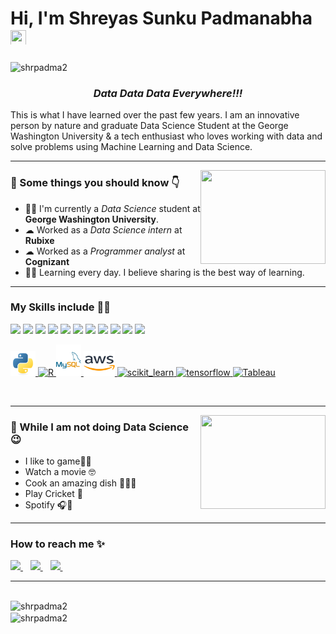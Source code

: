<h1><strong>Hi, I'm Shreyas Sunku Padmanabha</a></strong><img src="https://raw.githubusercontent.com/syedareehaquasar/syedareehaquasar/master/gifs/Hi.gif" height="25px" width="25px"></h1>

<div align="left"> 
    <img src="https://komarev.com/ghpvc/?username=shrpadm2" alt="shrpadma2"> 
</div>

<h3 align="center"><em>Data Data Data Everywhere!!!</em></h3>

<p>This is what I have learned over the past few years. I am an innovative person by nature and graduate Data Science Student at the George Washington University & a tech enthusiast who loves working with data and solve problems using Machine Learning and Data Science.</p>

<hr>
<img align="right" src="https://media.giphy.com/media/4FQMuOKR6zQRO/giphy.gif" height="150px" width="200px">




<h3>🚀 Some things you should know 👇</h3>
<ul>
<li>👨‍💻 I'm currently a <em>Data Science</em> student at <strong>George Washington University</strong>.</li>
<li>☁  Worked as a <em>Data Science intern</em> at <strong>Rubixe</strong></li>
<li>☁  Worked as a <em>Programmer analyst</em> at <strong>Cognizant</strong></li>
<li>👨‍🎓 Learning every day. I believe sharing is the best way of learning.</li>
</ul>
<hr>

<h3>My Skills include 👨‍💻</h3>
<div>
    <img src="https://img.shields.io/badge/python-%2314354C.svg?style=for-the-badge&logo=python&logoColor=white">
    <img src="https://img.shields.io/badge/R-276DC3?style=for-the-badge&logo=r&logoColor=white">
    <img src="https://img.shields.io/badge/MySQL-00000F?style=for-the-badge&logo=mysql&logoColor=white">
    <img src="https://img.shields.io/badge/scikit--learn-%23F7931E.svg?style=for-the-badge&logo=scikit-learn&logoColor=white">
    <img src="https://img.shields.io/badge/pandas-%23150458.svg?style=for-the-badge&logo=pandas&logoColor=white">
    <img src="https://img.shields.io/badge/numpy-%23013243.svg?style=for-the-badge&logo=numpy&logoColor=white">
    <img src="https://img.shields.io/badge/git-%23F05033.svg?style=for-the-badge&logo=git&logoColor=white">
    <img src="https://img.shields.io/badge/html5-%23E34F26.svg?style=for-the-badge&logo=html5&logoColor=white">
    <img src="https://img.shields.io/badge/css3-%231572B6.svg?style=for-the-badge&logo=css3&logoColor=white">
    <img src="https://img.shields.io/badge/Microsoft_Excel-217346?style=for-the-badge&logo=microsoft-excel&logoColor=white">
    <img src="https://img.shields.io/badge/Microsoft_SQL_Server-CC2927?style=for-the-badge&logo=microsoft-sql-server&logoColor=white">
    
   <p>
  <a href="https://www.python.org" target="_blank" rel="noreferrer"><img alt="Python" src="https://raw.githubusercontent.com/devicons/devicon/master/icons/python/python-original.svg" alt="python" width="40" height="40" /> </a>
  <a href="https://www.r-project.org/" target="_blank" rel="noreferrer"><img alt="R" src="https://img.shields.io/badge/R-276DC3?style=for-the-badge&logo=r&logoColor=white" alt="R" width="40" height="40" /> </a>
  <a href="https://www.mysql.com/" target="_blank" rel="noreferrer"> <img src="https://raw.githubusercontent.com/devicons/devicon/master/icons/mysql/mysql-original-wordmark.svg" alt="mysql" width="40" height="50"/> </a> 
<a href="https://aws.amazon.com" target="_blank" rel="noreferrer"> <img src="https://raw.githubusercontent.com/devicons/devicon/master/icons/amazonwebservices/amazonwebservices-original-wordmark.svg" alt="aws" width="50" height="40"/> </a> 
 <a href="https://scikit-learn.org/" target="_blank" rel="noreferrer"> <img src="https://upload.wikimedia.org/wikipedia/commons/0/05/Scikit_learn_logo_small.svg" alt="scikit_learn" width="40" height="40"/> </a> 
 <a href="https://www.tensorflow.org" target="_blank" rel="noreferrer"> <img src="https://www.vectorlogo.zone/logos/tensorflow/tensorflow-icon.svg" alt="tensorflow" width="40" height="35"/> </a> 
 <a href="https://www.tableau.com/" target="_blank" rel="noreferrer"> <img src="https://img.shields.io/badge/Tableau-E97627?style=for-the-badge&logo=Tableau&logoColor=white" alt="Tableau" width="40" height="35"/> </a> 



  

  
</p>
    
</div>
<br>
<hr>

<img align="right" src="https://media.giphy.com/media/C4taUWWpR8frEpzcMM/giphy.gif" height="150px" width="200px">
<h3>🦄 While I am not doing Data Science 😉</h3>
<ul>
    <li>I like to game🏋️‍♂️</li>
    <li>Watch a movie  🤓</li>
    <li>Cook an amazing dish 👨‍🍳😋</li>
    <li>Play Cricket 🏏</li>
    <li> Spotify 🎧💚</li>
</ul>
<hr>

<h3>How to reach me ✨</h3>
<div>
    <a href="https://www.linkedin.com/in/shrpadma/">
        <img src="https://img.shields.io/badge/LinkedIn-0077B5?style=for-the-badge&logo=linkedin&logoColor=white" >
    </a>&nbsp;&nbsp;
    <a href="mailto: shreyas_sp98@gmail.com">
        <img src="https://img.shields.io/badge/Gmail-D14836?style=for-the-badge&logo=gmail&logoColor=white" >
    </a>&nbsp;&nbsp;
    <a href="https://github.com/shrpadma2/">
        <img src="https://img.shields.io/badge/GitHub-100000?style=for-the-badge&logo=github&logoColor=white">
    </a>&nbsp;&nbsp;
   
</div>
<hr>
<br>
<div >
    <img align="left" src="https://github-readme-stats.vercel.app/api?username=shrpadma2&count_private=true&show_icons=true&theme=radical"  width="400px" alt="shrpadma2">
    &nbsp;&nbsp;
    &nbsp;&nbsp;
    <img align="center" src="https://github-readme-stats.vercel.app/api/top-langs/?username=shrpadma2&layout=compact&theme=radical"  width="350px" alt="shrpadma2">
</div>

